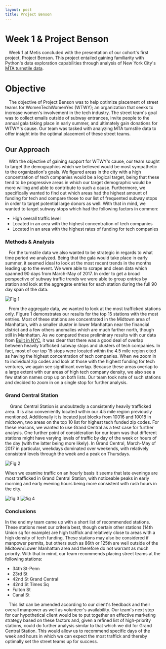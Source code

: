 ```yaml
---
layout: post
title: Project Benson 
---
```

# Week 1 & Project Benson
&nbsp;&nbsp;&nbsp;Week 1 at Metis concluded with the presentation of our cohort's first project, Project Benson. This project entailed gaining familiarity with Python's data exploration capabilities through analysis of New York City's [MTA turnstile data](http://web.mta.info/developers/turnstile.html).   

# Objective
&nbsp;&nbsp;&nbsp;The objective of Project Benson was to help optimize placement of street teams for WomenTechWomenYes (WTWY); an organization that seeks to increase women's involvement in the tech industry. The street team's goal was to collect emails outside of subway entrances, invite people to the annual gala taking place in early summer, and ultimately gain donations for WTWY's cause. Our team was tasked with analyzing MTA turnstile data to offer insight into the optimal placement of these street teams.  
## Our Approach
&nbsp;&nbsp;&nbsp;With the objective of gaining support for WTWY's cause, our team sought to target the demographics which we believed would be most sympathetic to the organization's goals. We figured areas in the city with a high concentration of tech companies would be a logical target, being that these tend to be progressive areas in which our target demographic would be more willing and able to contribute to such a cause. Furthermore, we specifically wanted to find out which areas had the highest amount of funding for tech and compare those to our list of frequented subway stops in order to target potential large donors as well. With that in mind, we wanted to target subway stops which had the following factors in common:    
* High overall traffic level  
* Located in an area with the highest concentration of tech companies   
* Located in an area with the highest rates of funding for tech companies  

### Methods & Analysis  
 
&nbsp;&nbsp;&nbsp;For the turnstile data we also wanted to be strategic in regards to what time period we analyzed. Being that the gala would take place in early summer, it seemed ideal to look at the most recent trends in the months leading up to the event. We were able to scrape and clean data which spanned 90 days from March-May of 2017. In order to get a broad perspective of subway traffic trends we were able to group entries by station and look at the aggregate entries for each station during the full 90 day span of the data.  

![Fig 1](/images/Project2_Obesity/Entries_total.png)
   
&nbsp;&nbsp;&nbsp;From the aggregate data, we wanted to look at the most trafficked stations only. Figure 1 demonstrates our results for the top 15 stations with the most entries. Most of these stations are concentrated in the Midtown area of Manhattan, with a smaller cluster in lower Manhattan near the financial district and a few others anomalies which are much farther north, though still in Manhattan. As we compared these preliminary results with our data from [Built in NYC](https://www.builtinnyc.com/2016/12/13/big-tech-companies-nyc-locations), it was clear that there was a good deal of overlap between heavily trafficked subway stops and clusters of tech companies. In fact, most of our top 15 stops were located within the 4.5 mile region cited as having the highest concentration of tech companies. When we zoom in to individual zip codes and look at those with the highest funding for tech ventures, we again see significant overlap. Because these areas overlap to a large extent with our areas of high tech company density, we also see a few station names crop up on both lists. Our team took note of such stations and decided to zoom in on a single stop for further analysis.

### Grand Central Station
&nbsp;&nbsp;&nbsp; Grand Central Station is undoubtedly a consistently heavily trafficked area. It is also conveniently located within our 4.5 mile region previously mentioned. Additionally it is located just blocks from 10016 and 10018 in midtown, two areas on the top 10 list for highest tech funded zip codes. For these reasons, we wanted to use Grand Central as a test case for further analysis. One further point of consideration for our team was that different stations might have varying levels of traffic by day of the week or hours of the day (with the latter being more likely). In Grand Central, March-May of 2017 in particular, weekdays dominated over weekends, with relatively consistent levels through the week and a peak on Thursdays.   

![Fig 2](/images/Project2_Obesity/GRND_CNTRL.png)  

When we examine traffic on an hourly basis it seems that late evenings are most trafficked in Grand Central Station, with noticeable peaks in early morning and early evening hours being more consistent with rush hours in the city.
    
    
![fig 3](/images/Project2_Obesity/GRND_CNTRL_hourly.png) 
![fig 4](/images/Project2_Obesity/Line_chrt.png)
### Conclusions
   In the end my team came up with a short list of recommended stations. These stations meet our criteria best, though certain other stations (14th Union sq for example) are high traffick and relatively close to areas with a high density of tech funding. These stations may also be considered if manpower permits, but others such as 86th or 125th are well outside of the Midtown/Lower Manhattan area and therefore do not warrant as much priority. With that in mind, our team recommends placing street teams at the following stations:  
* 34th St-Penn 
* 23rd St 
* 42nd St Grand Central
* 42nd St Times Sq
* Fulton St
* Canal St

&nbsp;&nbsp;&nbsp;This list can be amended according to our client's feedback and their overall manpower as well as volunteer's availability. Our team's next step for our hypothetical client would be to put together an effective marketing strategy based on these factors and, given a refined list of high-priority stations, could do further analysis similar to that which we did for Grand Central Station. This would allow us to recommend specific days of the week and hours in which we can expect the most traffick and thereby optimally set the street teams up for success.





